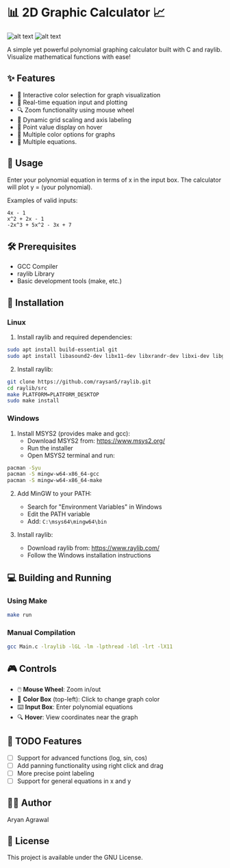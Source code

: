 # 📊 2D Graphic Calculator 📈

![alt text](https://i.ibb.co/W68pxK6/Screenshot-from-2024-12-12-23-42-01.png)
![alt text](https://i.ibb.co/PDkLD5d/Screenshot-from-2024-12-12-23-43-00.png) 


A simple yet powerful polynomial graphing calculator built with C and raylib. Visualize mathematical functions with ease!

## ✨ Features

* 🎨 Interactive color selection for graph visualization
* 📝 Real-time equation input and plotting
* 🔍 Zoom functionality using mouse wheel
* 📏 Dynamic grid scaling and axis labeling
* 🎯 Point value display on hover
* 🌈 Multiple color options for graphs
* 🌈 Multiple equations.

## 🎯 Usage

Enter your polynomial equation in terms of x in the input box. The calculator will plot y = (your polynomial).

Examples of valid inputs:
```
4x - 1
x^2 + 2x - 1
-2x^3 + 5x^2 - 3x + 7
```

## 🛠️ Prerequisites

- GCC Compiler
- raylib Library
- Basic development tools (make, etc.)

## 🚀 Installation

### Linux

1. Install raylib and required dependencies:
```bash
sudo apt install build-essential git
sudo apt install libasound2-dev libx11-dev libxrandr-dev libxi-dev libgl1-mesa-dev libglu1-mesa-dev libxcursor-dev libxinerama-dev
```

2. Install raylib:
```bash
git clone https://github.com/raysan5/raylib.git
cd raylib/src
make PLATFORM=PLATFORM_DESKTOP
sudo make install
```

### Windows

1. Install MSYS2 (provides make and gcc):
   - Download MSYS2 from: https://www.msys2.org/
   - Run the installer
   - Open MSYS2 terminal and run:
```bash
pacman -Syu
pacman -S mingw-w64-x86_64-gcc
pacman -S mingw-w64-x86_64-make
```

2. Add MinGW to your PATH:
   - Search for "Environment Variables" in Windows
   - Edit the PATH variable
   - Add: `C:\msys64\mingw64\bin`

3. Install raylib:
   - Download raylib from: https://www.raylib.com/
   - Follow the Windows installation instructions

## 💻 Building and Running

### Using Make
```bash
make run
```

### Manual Compilation
```bash
gcc Main.c -lraylib -lGL -lm -lpthread -ldl -lrt -lX11
```

## 🎮 Controls

- 🖱️ **Mouse Wheel**: Zoom in/out
- 🎨 **Color Box** (top-left): Click to change graph color
- ⌨️ **Input Box**: Enter polynomial equations
- 🔍 **Hover**: View coordinates near the graph

## 🚧 TODO Features

- [ ] Support for advanced functions (log, sin, cos)
- [ ] Add panning functionality using right click and drag
- [ ] More precise point labeling
- [ ] Support for general equations in x and y

## 👨‍💻 Author

Aryan Agrawal

## 📝 License

This project is available under the GNU License.
